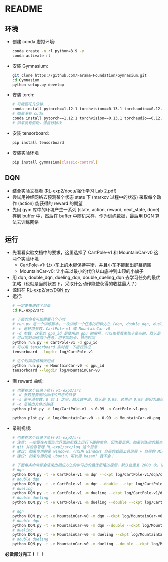 # README

## 环境
- 创建 conda 虚拟环境: 
  ```bash
  conda create -n rl python=3.9 -y
  conda activate rl
  ```
- 安装 Gymnasium: 
  ```bash
  git clone https://github.com/Farama-Foundation/Gymnasium.git
  cd Gymnasium
  python setup.py develop
  ```
- 安装 torch: 
  ```bash
  # 可能要花几分钟...
  conda install pytorch==1.12.1 torchvision==0.13.1 torchaudio==0.12.1 -c pytorch -y
  # 如果没有 cuda
  conda install pytorch==1.12.1 torchvision==0.13.1 torchaudio==0.12.1 cudatoolkit=11.3 -c pytorch -y
  # 如果没有驱动，请自行解决
  ```
- 安装 tensorboard: 
  ```bash
  pip install tensorboard
  ```
- 安装实验环境
  ```bash
  pip install gymnasium[classic-control]
  ```

## DQN
- 结合实验文档看 (RL-exp2/docu/强化学习 Lab 2.pdf)
- 尝试用神经网络去预测某个状态 state 下 (markov 过程中的状态) 采取每个动作 (action) 能获得的 reward 的期望
- 先用 gym 库中的环境产生一系列 (state, action, reward, next_state, done) 存到 buffer 中，然后在 buffer 中随机采样，作为训练数据，最后用 DQN 算法去训练网络

## 运行
- 先看看实验文档中的要求，这里选择了 CartPole-v1 和 MountainCar-v0 这两个实验环境
  - CartPole-v1: 让小车上的木棍保持平衡，并且小车不能超出屏幕范围
  - MountainCar-v0: 让小车以最小的代价从山底冲到山顶的小旗子
- 用 dqn, double_dqn, dueling_dqn, double_dueling_dqn 去学习任务的最优策略（也就是当前状态下，采取什么动作能使获得的收益最大？）
- 源码在 [RL-exp2/src/DQN.py](../RL-exp2/src/DQN.py)
- 运行: 
  ```bash
  # 一定要先进这个目录
  cd RL-exp2/src

  # 下面的命令可能需要几个小时
  # run.py 是一个训练脚本，一次训练一个任务的四种方法 (dqn, double_dqn, dueling_dqn, double_dueling_dqn)
  # -e 是环境参数，CartPole-v1 或 MountainCar-v0
  # -d 参数，这里的 gpu_id 是使用的 gpu 的编号，可以先看看哪张卡是空的，默认是 0 (其实不看也行，因为这个任务显存占用很小)
  # 可以同时训练两个任务，用不同的卡，节约时间
  python run.py -e CartPole-v1 -d gpu_id
  # 可以用 tensorboard 实时看一下运行情况
  tensorboard --logdir log/CartPole-v1

  # 这个时间应该稍微短点
  python run.py -e MountainCar-v0 -d gpu_id
  tensorboard --logdir log/MountainCar-v0
  ```
- 画 reward 曲线: 
  ```bash
  # 也要在这个目录下执行 RL-exp2/src
  # -d 参数是要画的曲线的日志的目录
  # -s 是平滑参数，0 到 1 之间，越大越平滑，默认是 0.99。这里用 0.99 是因为曲线波动大的吓人，你也可以试试更小的平滑参数，看看能不能看的过去
  # -o 是输出文件的路径
  python plot.py -d log/CartPole-v1 -s 0.99 -o CartPole-v1.png

  python plot.py -d log/MountainCar-v0 -s 0.99 -o MountainCar-v0.png
  ```
- 录制视频: 
  ```bash
  # 也要在这个目录下执行 RL-exp2/src
  # 注意: 一定要在有图形化界面的机器上运行下面的命令，因为要录屏。如果训练用的服务器，可以把生成的 RL-exp2/src/log 目录复制到你自己的机器
  # git 并没有管理 RL-exp2/src/log 这个目录
  # 建议: 如果你用的是 windows，可以用 windows 自带的截图工具录屏 + 自带的 Microsoft Clipchamp 剪辑，或者你有更高级的工具
  # 建议: 如果你用的是 ubuntu，可以用 kazam? 我不会！

  # 下面每条命令都会渲染出相应方法的学习出的最优策略的视频，默认会重复 2000 次，记得录屏！
  # dqn
  python DQN.py -t -e CartPole-v1 -m dqn --ckpt log/CartPole-v1/dqn/ckpt/final.pth
  # double dqn
  python DQN.py -t -e CartPole-v1 -m dqn --double --ckpt log/CartPole-v1/double_dqn/ckpt/final.pth
  # dueling
  python DQN.py -t -e CartPole-v1 -m dueling --ckpt log/CartPole-v1/dueling/ckpt/final.pth
  # double dueling
  python DQN.py -t -e CartPole-v1 -m dueling --double --ckpt log/CartPole-v1/double_dueling/ckpt/final.pth

  # dqn
  python DQN.py -t -e MountainCar-v0 -m dqn --ckpt log/MountainCar-v0/dqn/ckpt/final.pth
  # double dqn
  python DQN.py -t -e MountainCar-v0 -m dqn --double --ckpt log/MountainCar-v0/double_dqn/ckpt/final.pth
  # dueling
  python DQN.py -t -e MountainCar-v0 -m dueling --ckpt log/MountainCar-v0/dueling/ckpt/final.pth
  # double dueling
  python DQN.py -t -e MountainCar-v0 -m dueling --double --ckpt log/MountainCar-v0/double_dueling/ckpt/final.pth
  ```
**必做部分完工！！！**